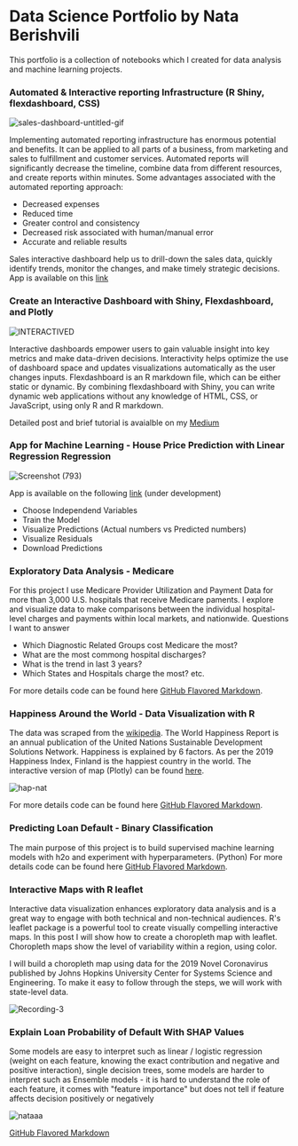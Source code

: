 
# Data Science Portfolio by Nata Berishvili

This portfolio is a collection of notebooks which I created for data analysis and machine learning projects.



### Automated & Interactive reporting Infrastructure (R Shiny, flexdashboard, CSS)

![sales-dashboard-untitled-gif](https://user-images.githubusercontent.com/50959111/105636336-ed278580-5e35-11eb-81e6-4348cd9f1de5.gif)

Implementing automated reporting infrastructure has enormous potential and benefits. It can be applied to all parts of a business, from marketing and sales to fulfillment and customer services. Automated reports will significantly decrease the timeline, combine data from different resources, and create reports within minutes.
Some advantages associated with the automated reporting approach:
  
* Decreased expenses  
* Reduced time
* Greater control and consistency 
* Decreased risk associated with human/manual error  
* Accurate and reliable results

Sales interactive dashboard help us to drill-down the sales data, quickly identify trends, monitor the changes, and make timely strategic decisions. App is available on this [link](https://nataberishvili.shinyapps.io/sales-dashboard/)



### Create an Interactive Dashboard with Shiny, Flexdashboard, and Plotly

![INTERACTIVED](https://user-images.githubusercontent.com/50959111/104055992-b3137e00-51bd-11eb-9e55-699d0d50da01.gif)

Interactive dashboards empower users to gain valuable insight into key metrics and make data-driven decisions. Interactivity helps optimize the use of dashboard space and updates visualizations automatically as the user changes inputs. Flexdashboard is an R markdown file, which can be either static or dynamic. By combining flexdashboard with Shiny, you can write dynamic web applications without any knowledge of HTML, CSS, or JavaScript, using only R and R markdown.

Detailed post and brief tutorial is avaialble on my [Medium](https://towardsdatascience.com/create-an-interactive-dashboard-with-shiny-flexdashboard-and-plotly-b1f025aebc9c?sk=a98219944d59b6952c5bb09b324bc433) 






### App for Machine Learning - House Price Prediction with Linear Regression Regression 

![Screenshot (793)](https://user-images.githubusercontent.com/50959111/106964045-834d8c80-670f-11eb-8afc-c7f6eac381f6.png)


App is available on the following [link](https://nataberishvili.shinyapps.io/experiment/?_ga=2.23297273.257749571.1612459847-307122735.1584651229)
(under development)

* Choose Independend Variables
* Train the Model
* Visualize Predictions (Actual numbers vs Predicted numbers)
* Visualize Residuals
* Download Predictions






### Exploratory Data Analysis - Medicare


For this project I use Medicare Provider Utilization and Payment Data for more than 3,000 U.S. hospitals that receive Medicare paments. I explore and visualize data to make comparisons between the individual hospital-level charges and payments within local markets, and nationwide. 
Questions I want to answer 


- Which Diagnostic Related Groups cost Medicare the most?
- What are the most commong hospital discharges? 
- What is the trend in last 3 years?
- Which States and Hospitals charge the most? etc.


For more details code can be found here [GitHub Flavored Markdown](https://github.com/nataberishvili/Exploratory_data_analysis_medicare).








### Happiness Around the World - Data Visualization with R


The data was scraped from the [wikipedia](https://en.wikipedia.org/wiki/World_Happiness_Report).
The World Happiness Report is an annual publication of the United Nations Sustainable Development Solutions Network. Happiness is explained by 6 factors. As per the 2019 Happiness Index, Finland is the happiest country in the world. 
The interactive version of map (Plotly) can be found [here](https://plot.ly/~nataberishvili/9/?fbclid=IwAR1_SeAYlIe_Kc2gp-AlTnV7o7blV77eEiXuRSK81Ajs72JDrKVyxuMvLqI#/.embed).

![hap-nat](https://user-images.githubusercontent.com/50959111/73878371-6c3c3c00-4828-11ea-8514-b867b21cad68.png)




For more details code can be found here [GitHub Flavored Markdown](https://github.com/nataberishvili/happiness_data_visualization_r).








### Predicting Loan Default - Binary Classification

The main purpose of this project is to build supervised machine learning models with h2o and experiment with hyperparameters. (Python)
For more details code can be found here [GitHub Flavored Markdown](https://github.com/nataberishvili/h2o_rf_gbm_stacked_ensambles_loan_default/blob/master/h2o-rf-gbm-stacked.ipynb).

### Interactive Maps with R leaflet

Interactive data visualization enhances exploratory data analysis and is a great way to engage with both technical and non-technical audiences. R's leaflet package is a powerful tool to create visually compelling interactive maps. In this post I will show how to create a choropleth map with leaflet. Choropleth maps show the level of variability within a region, using color.  


I will build a choropleth map using data for the 2019 Novel Coronavirus published by Johns Hopkins University Center for Systems Science and Engineering. To make it easy to follow through the steps, we will work with state-level data.

![Recording-3](https://user-images.githubusercontent.com/50959111/94729665-03ae4c00-0330-11eb-8ace-69ed10a68c04.gif)

### Explain Loan Probability of Default With SHAP Values

Some models are easy to interpret such as linear / logistic regression (weight on each feature, knowing the exact contribution and negative and positive interaction), single decision trees, some models are harder to interpret such as Ensemble models - it is hard to understand the role of each feature, it comes with "feature importance" but does not tell if feature affects decision positively or negatively

![nataaa](https://user-images.githubusercontent.com/50959111/74569704-07c85d80-4f49-11ea-8d6d-4f3c9fb3a999.png)

[GitHub Flavored Markdown](https://github.com/nataberishvili/explain_loan_probabiity_of_default/blob/master/SHAP_VALUES_NATA.ipynb) 


